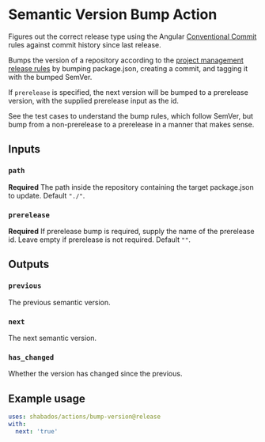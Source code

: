 # Semantic Version Bump Action

Figures out the correct release type using the Angular [Conventional Commit](https://www.conventionalcommits.org/en/v1.0.0/) rules against commit history since last release.

Bumps the version of a repository according to the [project management release rules](https://github.com/shabados/.github/wiki/Project-Management#41-release-process) by bumping package.json, creating a commit, and tagging it with the bumped SemVer.

If `prerelease` is specified, the next version will be bumped to a prerelease version, with the supplied prerelease input as the id.

See the test cases to understand the bump rules, which follow SemVer, but bump from a non-prerelease to a prerelease in a manner that makes sense.

## Inputs

### `path`

**Required** The path inside the repository containing the target package.json to update. Default `"./"`.

### `prerelease`

**Required** If prerelease bump is required, supply the name of the prerelease id. Leave empty if prerelease is not required. Default `""`.

## Outputs

### `previous`

The previous semantic version.

### `next`

The next semantic version.

### `has_changed`

Whether the version has changed since the previous.

## Example usage

```yaml
uses: shabados/actions/bump-version@release
with:
  next: 'true'
```
